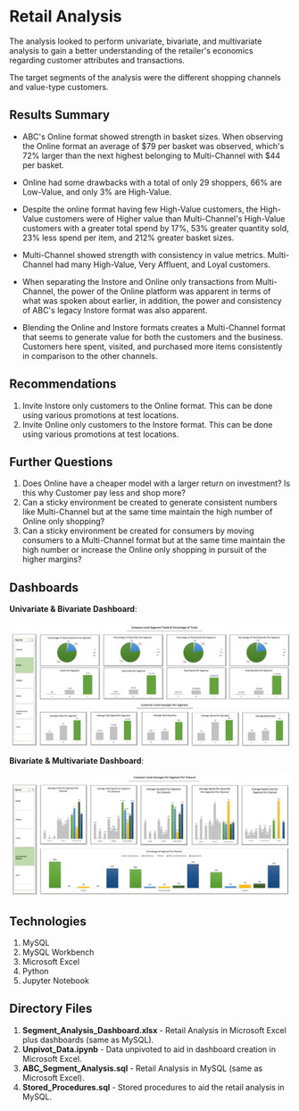 # Retail Analysis

The analysis looked to perform univariate, bivariate, and multivariate analysis to gain a better understanding of the retailer's economics regarding customer attributes and transactions.

The target segments of the analysis were the different shopping channels and value-type customers. 

## Results Summary 

* ABC's Online format showed strength in basket sizes. When observing the Online format an average of $79 per basket was observed, which's 72% larger than the next highest belonging to Multi-Channel with $44 per basket. 

* Online had some drawbacks with a total of only 29 shoppers, 66% are Low-Value, and only 3% are High-Value. 

* Despite the online format having few High-Value customers, the High-Value customers were of Higher value than Multi-Channel's High-Value customers with a greater total spend by 17%, 53% greater quantity sold, 23% less spend per item, and 212% greater basket sizes.

* Multi-Channel showed strength with consistency in value metrics. Multi-Channel had many High-Value, Very Affluent, and Loyal customers. 

* When separating the Instore and Online only transactions from Multi-Channel, the power of the Online platform was apparent in terms of what was spoken about earlier, in addition, the power and consistency of ABC's legacy Instore format was also apparent. 

* Blending the Online and Instore formats creates a Multi-Channel format that seems to generate value for both the customers and the business. Customers here spent, visited, and purchased more items consistently in comparison to the other channels. 


## Recommendations

1. Invite Instore only customers to the Online format. This can be done using various promotions at test locations.
2. Invite Online only customers to the Instore format. This can be done using various promotions at test locations.


## Further Questions

1. Does Online have a cheaper model with a larger return on investment? Is this why Customer pay less and shop more?
2. Can a sticky environment be created to generate consistent numbers like Multi-Channel but at the same time maintain the high number of Online only shopping? 
3. Can a sticky environment be created for consumers by moving consumers to a Multi-Channel format but at the same time maintain the high number or increase the Online only shopping in pursuit of the higher margins? 

## Dashboards

**Univariate & Bivariate Dashboard**:

![](ReadMe_Images/Dash2.png)

**Bivariate & Multivariate Dashboard**:

![](ReadMe_Images/Dash1.png)

## Technologies 

1) MySQL
2) MySQL Workbench
3) Microsoft Excel
4) Python
5) Jupyter Notebook

## Directory Files

1) **Segment_Analysis_Dashboard.xlsx** - Retail Analysis in Microsoft Excel plus dashboards (same as MySQL).
2) **Unpivot_Data.ipynb** - Data unpivoted to aid in dashboard creation in Microsoft Excel.
3) **ABC_Segment_Analysis.sql** - Retail Analysis in MySQL (same as Microsoft Excel).
4) **Stored_Procedures.sql** - Stored procedures to aid the retail analysis in MySQL.
